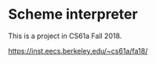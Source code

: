 # Scheme interpreter
This is a project in CS61a Fall 2018.  

https://inst.eecs.berkeley.edu/~cs61a/fa18/
